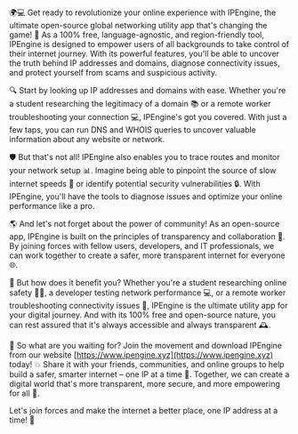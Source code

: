 🌍💻 Get ready to revolutionize your online experience with IPEngine, the ultimate open-source global networking utility app that's changing the game! 🚀 As a 100% free, language-agnostic, and region-friendly tool, IPEngine is designed to empower users of all backgrounds to take control of their internet journey. With its powerful features, you'll be able to uncover the truth behind IP addresses and domains, diagnose connectivity issues, and protect yourself from scams and suspicious activity.

🔍 Start by looking up IP addresses and domains with ease. Whether you're a student researching the legitimacy of a domain 📚 or a remote worker troubleshooting your connection 💻, IPEngine's got you covered. With just a few taps, you can run DNS and WHOIS queries to uncover valuable information about any website or network.

🛡️ But that's not all! IPEngine also enables you to trace routes and monitor your network setup 📊. Imagine being able to pinpoint the source of slow internet speeds 💨 or identify potential security vulnerabilities 🔒. With IPEngine, you'll have the tools to diagnose issues and optimize your online performance like a pro.

🌎 And let's not forget about the power of community! As an open-source app, IPEngine is built on the principles of transparency and collaboration 🤝. By joining forces with fellow users, developers, and IT professionals, we can work together to create a safer, more transparent internet for everyone 🌐.

💯 But how does it benefit you? Whether you're a student researching online safety 👩‍🎓, a developer testing network performance 💻, or a remote worker troubleshooting connectivity issues 💼, IPEngine is the ultimate utility app for your digital journey. And with its 100% free and open-source nature, you can rest assured that it's always accessible and always transparent 🕰️.

💪 So what are you waiting for? Join the movement and download IPEngine from our website [https://www.ipengine.xyz](https://www.ipengine.xyz) today! 💥 Share it with your friends, communities, and online groups to help build a safer, smarter internet – one IP at a time 🔔. Together, we can create a digital world that's more transparent, more secure, and more empowering for all 🌟.

Let's join forces and make the internet a better place, one IP address at a time! 💪